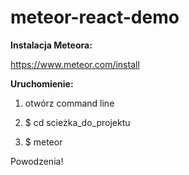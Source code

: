 # meteor-react-demo

**Instalacja Meteora:**

https://www.meteor.com/install



**Uruchomienie:**

1. otwórz command line

2. $ cd scieżka_do_projektu

3. $ meteor

Powodzenia!
